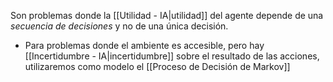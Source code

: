 Son problemas donde la [[Utilidad - IA|utilidad]] del agente depende de una *secuencia de decisiones* y no de una única decisión.
* Para problemas donde el ambiente es accesible, pero hay [[Incertidumbre - IA|incertidumbre]] sobre el resultado de las acciones, utilizaremos como modelo el [[Proceso de Decisión de Markov]] 